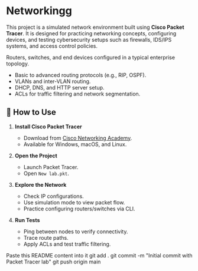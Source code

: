 # Networkingg
This project is a simulated network environment built using **Cisco Packet Tracer**. It is designed for practicing networking concepts, configuring devices, and testing cybersecurity setups such as firewalls, IDS/IPS systems, and access control policies.



Routers, switches, and end devices configured in a typical enterprise topology.
- Basic to advanced routing protocols (e.g., RIP, OSPF).
- VLANs and inter-VLAN routing.
- DHCP, DNS, and HTTP server setup.
- ACLs for traffic filtering and network segmentation.

## 🔧 How to Use

1. **Install Cisco Packet Tracer**
   - Download from [Cisco Networking Academy](https://www.netacad.com/).
   - Available for Windows, macOS, and Linux.

2. **Open the Project**
   - Launch Packet Tracer.
   - Open `New lab.pkt`.

3. **Explore the Network**
   - Check IP configurations.
   - Use simulation mode to view packet flow.
   - Practice configuring routers/switches via CLI.

4. **Run Tests**
   - Ping between nodes to verify connectivity.
   - Trace route paths.
   - Apply ACLs and test traffic filtering.
  


 Paste this README content into it
git add .
git commit -m "Initial commit with Packet Tracer lab"
git push origin main
